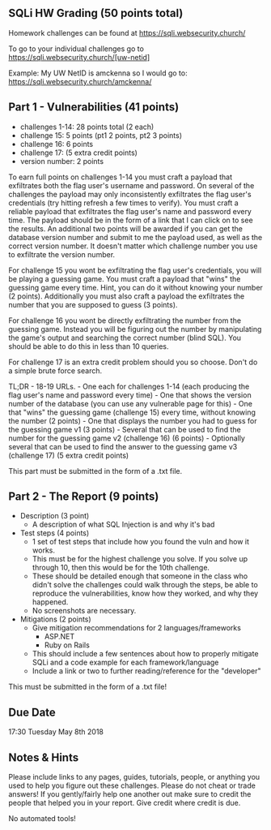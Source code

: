 ## SQLi HW Grading (50 points total)
Homework challenges can be found at https://sqli.websecurity.church/

To go to your individual challenges go to https://sqli.websecurity.church/[uw-netid]

Example: My UW NetID is amckenna so I would go to: https://sqli.websecurity.church/amckenna/

## Part 1 - Vulnerabilities (41 points)
- challenges 1-14: 28 points total (2 each)
- challenge 15: 5 points (pt1 2 points, pt2 3 points)
- challenge 16: 6 points
- challenge 17: (5 extra credit points)
- version number: 2 points

To earn full points on challenges 1-14 you must craft a payload that exfiltrates both the flag user's username and password. On several of the challenges the payload may only inconsistently exfiltrates the flag user's credentials (try hitting refresh a few times to verify). You must craft a reliable payload that exfiltrates the flag user's name and password every time. The payload should be in the form of a link that I can click on to see the results. An additional two points will be awarded if you can get the database version number and submit to me the payload used, as well as the correct version number. It doesn't matter which challenge number you use to exfiltrate the version number.

For challenge 15 you wont be exfiltrating the flag user's credentials, you will be playing a guessing game. You must craft a payload that "wins" the guessing game every time. Hint, you can do it without knowing your number (2 points). Additionally you must also craft a payload the exfiltrates the number that you are supposed to guess (3 points).

For challenge 16 you wont be directly exfiltrating the number from the guessing game. Instead you will be figuring out the number by manipulating the game's output and searching the correct number (blind SQL). You should be able to do this in less than 10 queries.

For challenge 17 is an extra credit problem should you so choose. Don't do a simple brute force search.

TL;DR - 18-19 URLs. 
	- One each for challenges 1-14 (each producing the flag user's name and password every time)
	- One that shows the version number of the database (you can use any vulnerable page for this)
	- One that "wins" the guessing game (challenge 15) every time, without knowing the number (2 points)
	- One that displays the number you had to guess for the guessing game v1 (3 points)
	- Several that can be used to find the number for the guessing game v2 (challenge 16) (6 points)
	- Optionally several that can be used to find the answer to the guessing game v3 (challenge 17) (5 extra credit points)

This part must be submitted in the form of a .txt file.

## Part 2 - The Report (9 points)
- Description (3 point)
	- A description of what SQL Injection is and why it's bad
- Test steps (4 points)
	- 1 set of test steps that include how you found the vuln and how it works.
	- This must be for the highest challenge you solve. If you solve up through 10, then this would be for the 10th challenge.
	- These should be detailed enough that someone in the class who didn't solve the challenges could walk through the steps, be able to reproduce the vulnerabilities, know how they worked, and why they happened.
	- No screenshots are necessary.
- Mitigations (2 points)
	- Give mitigation recommendations for 2 languages/frameworks
		- ASP.NET
		- Ruby on Rails
	- This should include a few sentences about how to properly mitigate SQLi and a code example for each framework/language
	- Include a link or two to further reading/reference for the "developer"

This must be submitted in the form of a .txt file!

## Due Date
17:30 Tuesday May 8th 2018

## Notes & Hints
Please include links to any pages, guides, tutorials, people, or anything you used to help you figure out these challenges. Please do not cheat or trade answers! If you gently/fairly help one another out make sure to credit the people that helped you in your report. Give credit where credit is due.

No automated tools!